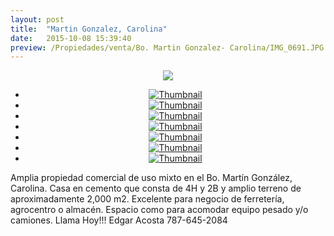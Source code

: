 ```yaml
---
layout: post
title:  "Martin Gonzalez, Carolina"
date:   2015-10-08 15:39:40
preview: /Propiedades/venta/Bo. Martin Gonzalez- Carolina/IMG_0691.JPG
---
```


<center>
	<div class="mainImg">
		<img src="/Edweb/Propiedades/venta/Bo. Martin Gonzalez- Carolina/IMG_0691.JPG" class="custom">
	</div>
	<ul class="thumbnails">
	  <li>
	    <a href="/Edweb/Propiedades/venta/Bo. Martin Gonzalez- Carolina/IMG_0691.JPG">
	      <img class="tumbnails" src="/Edweb/Propiedades/venta/Bo. Martin Gonzalez- Carolina/IMG_0691.JPG" alt="Thumbnail">
	    </a>
	  </li>
	  <li>
	    <a href="/Edweb/Propiedades/venta/Bo. Martin Gonzalez- Carolina/IMG_0692.JPG">
	      <img class="tumbnails" src="/Edweb/Propiedades/venta/Bo. Martin Gonzalez- Carolina/IMG_0692.JPG" alt="Thumbnail">
	    </a>
	  </li>
	  <li>
	    <a href="/Edweb/Propiedades/venta/Bo. Martin Gonzalez- Carolina/IMG_0693.JPG">
	      <img class="tumbnails" src="/Edweb/Propiedades/venta/Bo. Martin Gonzalez- Carolina/IMG_0693.JPG" alt="Thumbnail">
	    </a>
	  </li>
	  <li>
	    <a href="/Edweb/Propiedades/venta/Bo. Martin Gonzalez- Carolina/IMG_0694.JPG">
	      <img class="tumbnails" src="/Edweb/Propiedades/venta/Bo. Martin Gonzalez- Carolina/IMG_0694.JPG" alt="Thumbnail">
	    </a>
	  </li>
	  <li>
	    <a href="/Edweb/Propiedades/venta/Bo. Martin Gonzalez- Carolina/IMG_0695.JPG">
	      <img class="tumbnails" src="/Edweb/Propiedades/venta/Bo. Martin Gonzalez- Carolina/IMG_0695.JPG" alt="Thumbnail">
	    </a>
	  </li>
	  <li>
	    <a href="/Edweb/Propiedades/venta/Bo. Martin Gonzalez- Carolina/IMG_0696.JPG">
	      <img class="tumbnails" src="/Edweb/Propiedades/venta/Bo. Martin Gonzalez- Carolina/IMG_0696.JPG" alt="Thumbnail">
	    </a>
	  </li>
	  <li>
	    <a href="/Edweb/Propiedades/venta/Bo. Martin Gonzalez- Carolina/IMG_0697.JPG">
	      <img class="tumbnails" src="/Edweb/Propiedades/venta/Bo. Martin Gonzalez- Carolina/IMG_0697.JPG" alt="Thumbnail">
	    </a>
	  </li>
	</ul>
	<script src="https://ajax.googleapis.com/ajax/libs/jquery/1.9.1/jquery.min.js"></script>
	<script type="text/javascript" src="/Edweb/js/jquery.simpleGal.js"></script>
	<script>
	  $(document).ready(function () {
	    $('.thumbnails').simpleGal({
	      mainImage: '.custom'
	    });
	  });
	</script>
</center>

Amplia propiedad comercial de uso mixto en el Bo. Martín González, Carolina. Casa en cemento que consta de 4H y 2B y amplio terreno de aproximadamente 2,000 m2. Excelente para negocio de ferretería, agrocentro o almacén. Espacio como para acomodar equipo pesado y/o camiones. Llama Hoy!!! Edgar Acosta 787-645-2084
